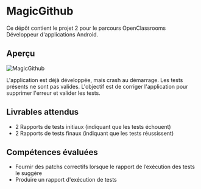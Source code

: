 # MagicGithub

Ce dépôt contient le projet 2 pour le parcours OpenClassrooms Développeur d'applications Android.

## Aperçu

![MagicGithub](https://user.oc-static.com/upload/2019/04/04/1554368898926_image2.png)

L'application est déjà développée, mais crash au démarrage. Les tests présents ne sont pas valides.
L'objectif est de corriger l'application pour supprimer l'erreur et valider les tests.

## Livrables attendus

* 2 Rapports de tests initiaux (indiquant que les tests échouent)
* 2 Rapports de tests finaux (indiquant que les tests réussissent)

## Compétences évaluées

* Fournir des patchs correctifs lorsque le rapport de l’exécution des tests le suggère
* Produire un rapport d'exécution de tests
